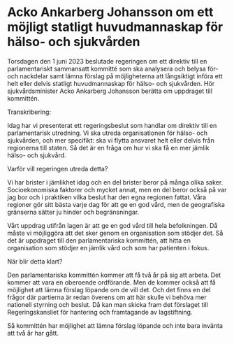 # Acko Ankarberg Johansson om ett möjligt statligt huvudmannaskap för hälso- och sjukvården

Torsdagen den 1 juni 2023 beslutade regeringen om ett direktiv till en parlamentariskt sammansatt kommitté som ska analysera och belysa för\- och nackdelar samt lämna förslag på möjligheterna att långsiktigt införa ett helt eller delvis statligt huvudmannaskap för hälso\- och sjukvården. Hör sjukvårdsminister Acko Ankarberg Johansson berätta om uppdraget till kommittén.


Transkribering:

Idag har vi presenterat ett regeringsbeslut som handlar om direktiv till en parlamentarisk utredning. Vi ska utreda organisationen för hälso\- och sjukvården, och mer specifikt: ska vi flytta ansvaret helt eller delvis från regionerna till staten. Så det är en fråga om hur vi ska få en mer jämlik hälso\- och sjukvård.

Varför vill regeringen utreda detta?

Vi har brister i jämlikhet idag och en del brister beror på många olika saker. Socioekonomiska faktorer och mycket annat, men en del beror också på var jag bor och i praktiken vilka beslut har den egna regionen fattat. Våra regioner gör sitt bästa varje dag för att ge en god vård, men de geografiska gränserna sätter ju hinder och begränsningar.

Vårt uppdrag utifrån lagen är att ge en god vård till hela befolkningen. Då måste vi möjliggöra att det sker genom en organisation som stödjer det. Så det är uppdraget till den parlamentariska kommittén, att hitta en organisation som stödjer en jämlik vård och som har patienten i fokus.

När blir detta klart?

Den parlamentariska kommittén kommer att få två år på sig att arbeta. Det kommer att vara en oberoende ordförande. Men de kommer också att få möjlighet att lämna förslag löpande om de vill det. Och det finns en del frågor där partierna är redan överens om att här skulle vi behöva mer nationell styrning och beslut. Då kan man skicka fram det förslaget till Regeringskansliet för hantering och framtagande av lagstiftning.

Så kommittén har möjlighet att lämna förslag löpande och inte bara invänta att två år har gått.
